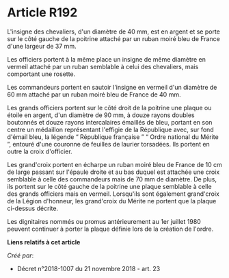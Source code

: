# Article R192

L'insigne des chevaliers, d'un diamètre de 40 mm, est en argent et se porte sur le côté gauche de la poitrine attaché par un
ruban moiré bleu de France d'une largeur de 37 mm.

Les officiers portent à la même place un insigne de même diamètre en vermeil attaché par un ruban semblable à celui des
chevaliers, mais comportant une rosette.

Les commandeurs portent en sautoir l'insigne en vermeil d'un diamètre de 60 mm attaché par un ruban moiré bleu de France de
40 mm.

Les grands officiers portent sur le côté droit de la poitrine une plaque ou étoile en argent, d'un diamètre de 90 mm, à douze
rayons doubles boutonnés et douze rayons intercalaires émaillés de bleu, portant en son centre un médaillon représentant
l'effigie de la République avec, sur fond d'émail bleu, la légende “ République française ” “ Ordre national du Mérite ”,
entouré d'une couronne de feuilles de laurier torsadées. Ils portent en outre la croix d'officier.

Les grand'croix portent en écharpe un ruban moiré bleu de France de 10 cm de large passant sur l'épaule droite et au bas
duquel est attachée une croix semblable à celle des commandeurs mais de 70 mm de diamètre. De plus, ils portent sur le côté
gauche de la poitrine une plaque semblable à celle des grands officiers mais en vermeil. Lorsqu'ils sont également
grand'croix de la Légion d'honneur, les grand'croix du Mérite ne portent que la plaque ci-dessus décrite.

Les dignitaires nommés ou promus antérieurement au 1er juillet 1980 peuvent continuer à porter la plaque définie lors de la
création de l'ordre.

**Liens relatifs à cet article**

_Créé par_:

  - Décret n°2018-1007 du 21 novembre 2018 - art. 23
